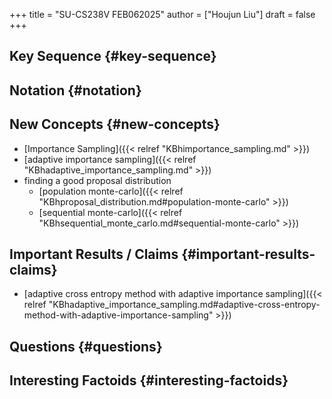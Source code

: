 +++
title = "SU-CS238V FEB062025"
author = ["Houjun Liu"]
draft = false
+++

## Key Sequence {#key-sequence}


## Notation {#notation}


## New Concepts {#new-concepts}

-   [Importance Sampling]({{< relref "KBhimportance_sampling.md" >}})
-   [adaptive importance sampling]({{< relref "KBhadaptive_importance_sampling.md" >}})
-   finding a good proposal distribution
    -   [population monte-carlo]({{< relref "KBhproposal_distribution.md#population-monte-carlo" >}})
    -   [sequential monte-carlo]({{< relref "KBhsequential_monte_carlo.md#sequential-monte-carlo" >}})


## Important Results / Claims {#important-results-claims}

-   [adaptive cross entropy method with adaptive importance sampling]({{< relref "KBhadaptive_importance_sampling.md#adaptive-cross-entropy-method-with-adaptive-importance-sampling" >}})


## Questions {#questions}


## Interesting Factoids {#interesting-factoids}
